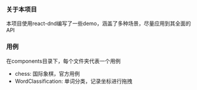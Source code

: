 ### 关于本项目

本项目使用react-dnd编写了一些demo，涵盖了多种场景，尽量应用到其全面的API

### 用例
在components目录下，每个文件夹代表一个用例

- chess: 国际象棋，官方用例
- WordClassification: 单词分类，记录坐标进行拖拽